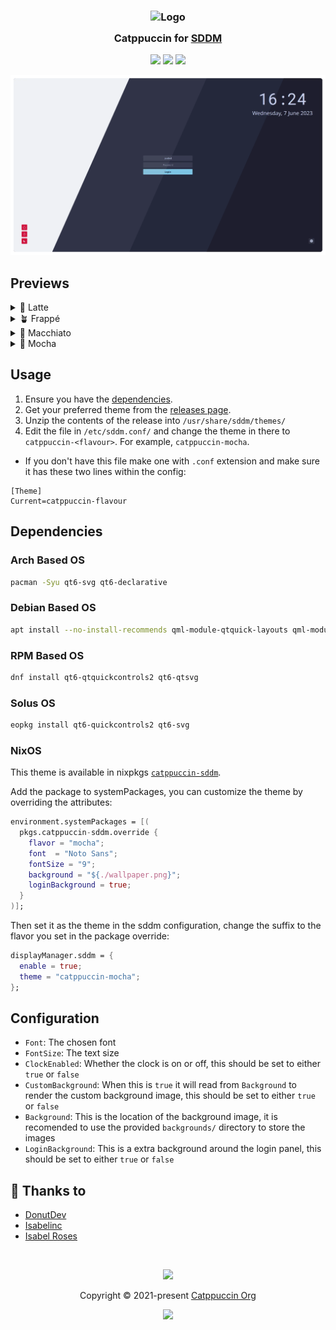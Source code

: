 <h3 align="center">
	<img src="https://raw.githubusercontent.com/catppuccin/catppuccin/main/assets/logos/exports/1544x1544_circle.png" width="100" alt="Logo"/><br/>
	<img src="https://raw.githubusercontent.com/catppuccin/catppuccin/main/assets/misc/transparent.png" height="30" width="0px"/>
	Catppuccin for <a href="https://github.com/sddm/sddm/">SDDM</a>
	<img src="https://raw.githubusercontent.com/catppuccin/catppuccin/main/assets/misc/transparent.png" height="30" width="0px"/>
</h3>

<p align="center">
    <a href="https://github.com/catppuccin/sddm/stargazers"><img src="https://img.shields.io/github/stars/catppuccin/sddm?colorA=363a4f&colorB=b7bdf8&style=for-the-badge"></a>
    <a href="https://github.com/catppuccin/sddm/issues"><img src="https://img.shields.io/github/issues/catppuccin/sddm?colorA=363a4f&colorB=f5a97f&style=for-the-badge"></a>
    <a href="https://github.com/catppuccin/sddm/contributors"><img src="https://img.shields.io/github/contributors/catppuccin/sddm?colorA=363a4f&colorB=a6da95&style=for-the-badge"></a>
</p>

<p align="center">
  <img src="assets/preview.webp"/>
</p>

## Previews

<details>
<summary>🌻 Latte</summary>
<img src="assets/latte.webp"/>
</details>
<details>
<summary>🪴 Frappé</summary>
<img src="assets/frappe.webp"/>
</details>
<details>
<summary>🌺 Macchiato</summary>
<img src="assets/macchiato.webp"/>
</details>
<details>
<summary>🌿 Mocha</summary>
<img src="assets/mocha.webp"/>
</details>

## Usage

1. Ensure you have the [dependencies](#dependencies).
2. Get your preferred theme from the [releases page](https://github.com/catppuccin/sddm/releases).
3. Unzip the contents of the release into `/usr/share/sddm/themes/`
4. Edit the file in `/etc/sddm.conf/` and change the theme in there to `catppuccin-<flavour>`. For example, `catppuccin-mocha`.

- If you don't have this file make one with `.conf` extension and make sure it has these two lines within the config:

```
[Theme]
Current=catppuccin-flavour
```

## Dependencies

### Arch Based OS

```bash
pacman -Syu qt6-svg qt6-declarative
```

### Debian Based OS

```bash
apt install --no-install-recommends qml-module-qtquick-layouts qml-module-qtquick-controls2 libqt6svg6
```

### RPM Based OS

```bash
dnf install qt6-qtquickcontrols2 qt6-qtsvg
```

### Solus OS

```bash
eopkg install qt6-quickcontrols2 qt6-svg
```

### NixOS

This theme is available in nixpkgs [`catppuccin-sddm`](https://github.com/NixOS/nixpkgs/blob/master/pkgs/by-name/ca/catppuccin-sddm/package.nix).

Add the package to systemPackages, you can customize the theme by overriding the attributes:

```nix
environment.systemPackages = [(
  pkgs.catppuccin-sddm.override {
    flavor = "mocha";
    font  = "Noto Sans";
    fontSize = "9";
    background = "${./wallpaper.png}";
    loginBackground = true;
  }
)];
```

Then set it as the theme in the sddm configuration, change the suffix to the flavor you set in the package override:

```nix
displayManager.sddm = {
  enable = true;
  theme = "catppuccin-mocha";
};
```

## Configuration

- `Font`: The chosen font
- `FontSize`: The text size
- `ClockEnabled`: Whether the clock is on or off, this should be set to either `true` or `false`
- `CustomBackground`: When this is `true` it will read from `Background` to render the custom background image, this should be set to either `true` or `false`
- `Background`: This is the location of the background image, it is recomended to use the provided `backgrounds/` directory to store the images
- `LoginBackground`: This is a extra background around the login panel, this should be set to either `true` or `false`

## 💝 Thanks to

- [DonutDev](https://github.com/DonutDev)
- [Isabelinc](https://github.com/Isabelincorp)
- [Isabel Roses](https://github.com/isabelroses)

&nbsp;

<p align="center"><img src="https://raw.githubusercontent.com/catppuccin/catppuccin/main/assets/footers/gray0_ctp_on_line.svg?sanitize=true" /></p>
<p align="center">Copyright &copy; 2021-present <a href="https://github.com/catppuccin" target="_blank">Catppuccin Org</a>
<p align="center"><a href="https://github.com/catppuccin/catppuccin/blob/main/LICENSE"><img src="https://img.shields.io/static/v1.svg?style=for-the-badge&label=License&message=MIT&logoColor=d9e0ee&colorA=363a4f&colorB=b7bdf8"/></a></p>
